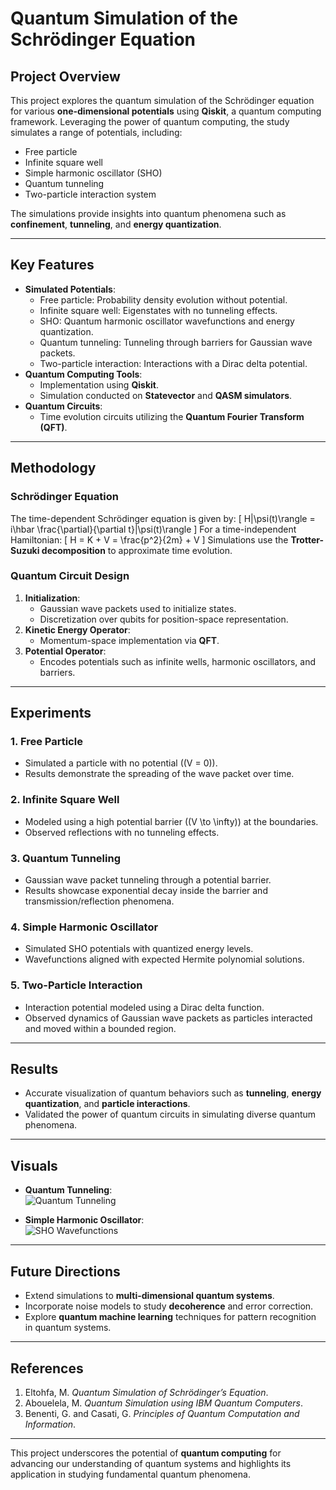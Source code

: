 # Quantum Simulation of the Schrödinger Equation

## Project Overview
This project explores the quantum simulation of the Schrödinger equation for various **one-dimensional potentials** using **Qiskit**, a quantum computing framework. Leveraging the power of quantum computing, the study simulates a range of potentials, including:
- Free particle
- Infinite square well
- Simple harmonic oscillator (SHO)
- Quantum tunneling
- Two-particle interaction system

The simulations provide insights into quantum phenomena such as **confinement**, **tunneling**, and **energy quantization**.

---

## Key Features
- **Simulated Potentials**:
  - Free particle: Probability density evolution without potential.
  - Infinite square well: Eigenstates with no tunneling effects.
  - SHO: Quantum harmonic oscillator wavefunctions and energy quantization.
  - Quantum tunneling: Tunneling through barriers for Gaussian wave packets.
  - Two-particle interaction: Interactions with a Dirac delta potential.
- **Quantum Computing Tools**:
  - Implementation using **Qiskit**.
  - Simulation conducted on **Statevector** and **QASM simulators**.
- **Quantum Circuits**:
  - Time evolution circuits utilizing the **Quantum Fourier Transform (QFT)**.

---

## Methodology

### Schrödinger Equation
The time-dependent Schrödinger equation is given by:
\[
H|\psi(t)\rangle = i\hbar \frac{\partial}{\partial t}|\psi(t)\rangle
\]
For a time-independent Hamiltonian:
\[
H = K + V = \frac{p^2}{2m} + V
\]
Simulations use the **Trotter-Suzuki decomposition** to approximate time evolution.

### Quantum Circuit Design
1. **Initialization**:
   - Gaussian wave packets used to initialize states.
   - Discretization over qubits for position-space representation.
2. **Kinetic Energy Operator**:
   - Momentum-space implementation via **QFT**.
3. **Potential Operator**:
   - Encodes potentials such as infinite wells, harmonic oscillators, and barriers.

---

## Experiments
### 1. Free Particle
- Simulated a particle with no potential (\(V = 0\)).
- Results demonstrate the spreading of the wave packet over time.
  
### 2. Infinite Square Well
- Modeled using a high potential barrier (\(V \to \infty\)) at the boundaries.
- Observed reflections with no tunneling effects.

### 3. Quantum Tunneling
- Gaussian wave packet tunneling through a potential barrier.
- Results showcase exponential decay inside the barrier and transmission/reflection phenomena.

### 4. Simple Harmonic Oscillator
- Simulated SHO potentials with quantized energy levels.
- Wavefunctions aligned with expected Hermite polynomial solutions.

### 5. Two-Particle Interaction
- Interaction potential modeled using a Dirac delta function.
- Observed dynamics of Gaussian wave packets as particles interacted and moved within a bounded region.

---

## Results
- Accurate visualization of quantum behaviors such as **tunneling**, **energy quantization**, and **particle interactions**.
- Validated the power of quantum circuits in simulating diverse quantum phenomena.

---

## Visuals
- **Quantum Tunneling**:  
  ![Quantum Tunneling](path/to/tunneling_image.png)  

- **Simple Harmonic Oscillator**:  
  ![SHO Wavefunctions](path/to/sho_image.png)

---

## Future Directions
- Extend simulations to **multi-dimensional quantum systems**.
- Incorporate noise models to study **decoherence** and error correction.
- Explore **quantum machine learning** techniques for pattern recognition in quantum systems.

---

## References
1. Eltohfa, M. *Quantum Simulation of Schrödinger’s Equation*.  
2. Abouelela, M. *Quantum Simulation using IBM Quantum Computers*.  
3. Benenti, G. and Casati, G. *Principles of Quantum Computation and Information*.  

---

This project underscores the potential of **quantum computing** for advancing our understanding of quantum systems and highlights its application in studying fundamental quantum phenomena.
